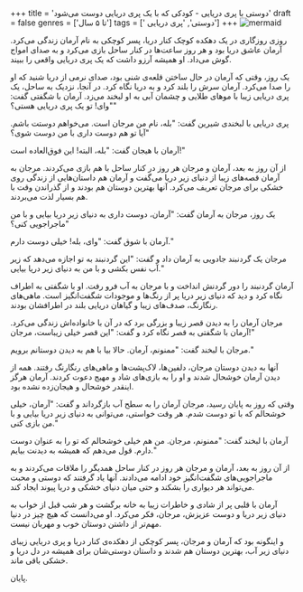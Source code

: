 +++
title = 'دوستی با پری دریایی - کودکی که با یک پری دریایی دوست می‌شود'
draft = false
genres = ['تا ۵ سال']
tags = [' دوستی', 'پری دریایی']
+++
![mermaid](/51.Mermaid.jpg)

روزی روزگاری در یک دهکده کوچک کنار دریا، پسر کوچکی به نام آرمان زندگی می‌کرد. آرمان عاشق دریا بود و هر روز ساعت‌ها در کنار ساحل بازی می‌کرد و به صدای امواج گوش می‌داد. او همیشه آرزو داشت که یک پری دریایی واقعی را ببیند.

یک روز، وقتی که آرمان در حال ساختن قلعه‌ی شنی بود، صدای نرمی از دریا شنید که او را صدا می‌کرد. آرمان سرش را بلند کرد و به دریا نگاه کرد. در آنجا، نزدیک به ساحل، یک پری دریایی زیبا با موهای طلایی و چشمان آبی به او لبخند می‌زد. آرمان با شگفتی گفت: "وای! تو یک پری دریایی هستی؟"

پری دریایی با لبخندی شیرین گفت: "بله، نام من مرجان است. می‌خواهم دوستت باشم. آیا تو هم دوست داری با من دوست شوی؟"

آرمان با هیجان گفت: "بله، البته! این فوق‌العاده است!"

از آن روز به بعد، آرمان و مرجان هر روز در کنار ساحل با هم بازی می‌کردند. مرجان به آرمان قصه‌های زیبا از دنیای زیر دریا می‌گفت و آرمان هم داستان‌هایی از زندگی روی خشکی برای مرجان تعریف می‌کرد. آنها بهترین دوستان هم بودند و از گذراندن وقت با هم بسیار لذت می‌بردند.

یک روز، مرجان به آرمان گفت: "آرمان، دوست داری به دنیای زیر دریا بیایی و با من ماجراجویی کنی؟"

آرمان با شوق گفت: "وای، بله! خیلی دوست دارم."

مرجان یک گردنبند جادویی به آرمان داد و گفت: "این گردنبند به تو اجازه می‌دهد که زیر آب نفس بکشی و با من به دنیای زیر دریا بیایی."

آرمان گردنبند را دور گردنش انداخت و با مرجان به آب فرو رفت. او با شگفتی به اطراف نگاه کرد و دید که دنیای زیر دریا پر از رنگ‌ها و موجودات شگفت‌انگیز است. ماهی‌های رنگارنگ، صدف‌های زیبا و گیاهان دریایی بلند در اطرافشان بودند.

مرجان آرمان را به دیدن قصر زیبا و بزرگی برد که در آن با خانواده‌اش زندگی می‌کرد. آرمان با شگفتی به قصر نگاه کرد و گفت: "این قصر خیلی زیباست، مرجان!"

مرجان با لبخند گفت: "ممنونم، آرمان. حالا بیا با هم به دیدن دوستانم برویم."

آنها به دیدن دوستان مرجان، دلفین‌ها، لاک‌پشت‌ها و ماهی‌های رنگارنگ رفتند. همه از دیدن آرمان خوشحال شدند و او را به بازی‌های شاد و مهیج دعوت کردند. آرمان هرگز اینقدر خوشحال و هیجان‌زده نشده بود.

وقتی که روز به پایان رسید، مرجان آرمان را به سطح آب بازگرداند و گفت: "آرمان، خیلی خوشحالم که با تو دوست شدم. هر وقت خواستی، می‌توانی به دنیای زیر دریا بیایی و با من بازی کنی."

آرمان با لبخند گفت: "ممنونم، مرجان. من هم خیلی خوشحالم که تو را به عنوان دوست دارم. قول می‌دهم که همیشه به دیدنت بیایم."

از آن روز به بعد، آرمان و مرجان هر روز در کنار ساحل همدیگر را ملاقات می‌کردند و به ماجراجویی‌های شگفت‌انگیز خود ادامه می‌دادند. آنها یاد گرفتند که دوستی و محبت می‌تواند هر دیواری را بشکند و حتی میان دنیای خشکی و دریا پیوند ایجاد کند.

آرمان با قلبی پر از شادی و خاطرات زیبا به خانه برگشت و هر شب قبل از خواب به دنیای زیر دریا و دوست عزیزش، مرجان، فکر می‌کرد. او می‌دانست که هیچ چیز در دنیا مهم‌تر از داشتن دوستان خوب و مهربان نیست.

و اینگونه بود که آرمان و مرجان، پسر کوچکی از دهکده‌ی کنار دریا و پری دریایی زیبای دنیای زیر آب، بهترین دوستان هم شدند و داستان دوستی‌شان برای همیشه در دل دریا و خشکی باقی ماند.


پایان.
